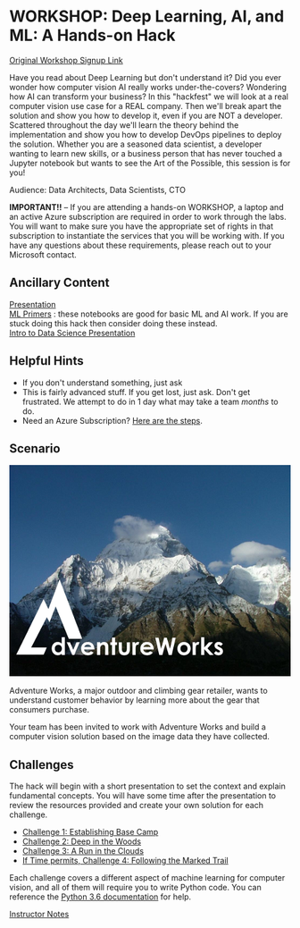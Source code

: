 
# WORKSHOP: Deep Learning, AI, and ML: A Hands-on Hack

[Original Workshop Signup Link](https://www.microsoftevents.com/profile/6549225)

Have you read about Deep Learning but don't understand it? Did you ever wonder how computer vision AI really works under-the-covers? Wondering how AI can transform your business? In this "hackfest" we will look at a real computer vision use case for a REAL company. Then we'll break apart the solution and show you how to develop it, even if you are NOT a developer. Scattered throughout the day we'll learn the theory behind the implementation and show you how to develop DevOps pipelines to deploy the solution. Whether you are a seasoned data scientist, a developer wanting to learn new skills, or a business person that has never touched a Jupyter notebook but wants to see the Art of the Possible, this session is for you!

Audience: Data Architects, Data Scientists, CTO

**IMPORTANT!!** – If you are attending a hands-on WORKSHOP, a laptop and an active Azure subscription are required in order to work through the labs. You will want to make sure you have the appropriate set of rights in that subscription to instantiate the services that you will be working with. If you have any questions about these requirements, please reach out to your Microsoft contact.

## Ancillary Content

[Presentation](OpenHack-DeepLearning.pptx)  
[ML Primers](MLIntros/README.md) :  these notebooks are good for basic ML and AI work.  If you are stuck doing this hack then consider doing these instead.  
[Intro to Data Science Presentation](DataScience.pptx)

## Helpful Hints

* If you don't understand something, just ask
* This is fairly advanced stuff.  If you get lost, just ask.  Don't get frustrated.  We attempt to do in 1 day what may take a team *months* to do.  
* Need an Azure Subscription?  [Here are the steps](provision.md).  


## Scenario

![Adventure Works](images/adventureworks_logo.png)

Adventure Works, a major outdoor and climbing gear retailer, wants to understand customer behavior by learning more about the gear that consumers purchase.  

Your team has been invited to work with Adventure Works and build a computer vision solution based on the image data they have collected.

## Challenges

The hack will begin with a short presentation to set the context and explain fundamental concepts. You will have some time after the presentation to review the resources provided and create your own solution for each challenge.

* [Challenge 1: Establishing Base Camp](Challenge01.md)
* [Challenge 2: Deep in the Woods](Challenge02.md)
* [Challenge 3: A Run in the Clouds](Challenge03.md)
* [If Time permits, Challenge 4: Following the Marked Trail](Challenge04.md)

Each challenge covers a different aspect of machine learning for computer vision, and all of them will require you to write Python code. You can reference the <a href="https://docs.python.org/3.6/" target="_blank">Python 3.6 documentation</a> for help.

[Instructor Notes](InstructorNotes.md)
